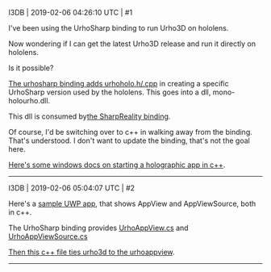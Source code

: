 I3DB | 2019-02-06 04:26:10 UTC | #1

I've been using the UrhoSharp binding to run Urho3D on hololens.

Now wondering if I can get the latest Urho3D release and run it directly on hololens.

Is it possible?

[The urhosharp binding adds urhoholo.h/.cpp](https://github.com/xamarin/urho/tree/master/Urho3D/Urho3D_SharpReality/UrhoSharp.SharpReality) in creating a specific UrhoSharp version used by the hololens. This goes into a dll, mono-holourho.dll.

This dll is consumed by[the SharpReality binding](https://github.com/xamarin/urho/tree/master/Bindings/SharpReality).

Of course, I'd be switching over to c++ in walking away from the binding. That's understood. I don't want to update the binding, that's not the goal here.

[Here's some windows docs on starting a holographic app in c++](https://docs.microsoft.com/en-us/windows/mixed-reality/creating-a-holographic-directx-project).

-------------------------

I3DB | 2019-02-06 05:04:07 UTC | #2

Here's a [sample UWP app](https://github.com/Microsoft/Windows-universal-samples/blob/master/Samples/BasicHologram/cpp/AppView.cpp), that shows AppView and AppViewSource, both in c++.

The UrhoSharp binding provides [UrhoAppView.cs](https://github.com/xamarin/urho/blob/050fdf9943b154549e7928b32f398e727191202a/Bindings/SharpReality/UrhoAppView.cs#L1) and [UrhoAppViewSource.cs](https://github.com/xamarin/urho/blob/050fdf9943b154549e7928b32f398e727191202a/Bindings/SharpReality/UrhoAppViewSource.cs#L1)

[Then this c++ file ties urho3d to the urhoappview](https://github.com/xamarin/urho/blob/050fdf9943b154549e7928b32f398e727191202a/Urho3D/Urho3D_SharpReality/UrhoSharp.SharpReality/UrhoHolo.cpp#L1).

-------------------------

